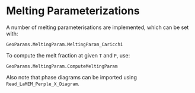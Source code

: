 # Melting Parameterizations

A number of melting parameterisations are implemented, which can be set with:

```@docs
GeoParams.MeltingParam.MeltingParam_Caricchi
```

To compute the melt fraction at given `T` and `P`, use:
```@docs
GeoParams.MeltingParam.ComputeMeltingParam
```

Also note that phase diagrams can be imported using `Read_LaMEM_Perple_X_Diagram`.


